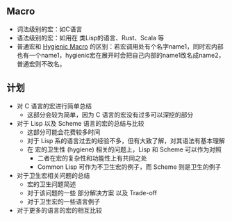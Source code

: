 ## Macro

- 词法级别的宏：如C语言
- 语法级别的宏：如用在 类Lisp的语言、Rust、Scala 等
- 普通宏和 [Hygienic Macro](http://www.ccs.neu.edu/home/dherman/research/papers/esop08-hygiene.pdf) 的区别：若宏调用处有个名字name1，同时宏内部也有一个name1，hygienic宏在展开时会把自己内部的name1改名成name2，普通宏则不改名。

## 计划

- 对 C 语言的宏进行简单总结
  - 这部分会较为简单，因为 C 语言的宏没有过多可以深挖的部分
- 对于 Lisp 以及 Scheme 语言的宏的总结与比较
  - 这部分可能会花费较多时间
  - 对于 Lisp 系的语言过去的经验不多，但有大致了解，对其语法有基本理解
  - 在 宏的卫生性 (hygiene) 相关的问题上，Lisp 和 Scheme 可以作为对照
    - 二者在宏的复杂性和功能性上有共同之处
    - Common Lisp 可作为不卫生宏的例子，而 Scheme 则是卫生的例子
- 对于卫生宏相关问题的总结
  - 宏的卫生问题简述
  - 对于该问题的一些 部分解决方案 以及 Trade-off
  - 对于卫生宏的一些语言例子
- 对于更多的语言的宏的相互比较